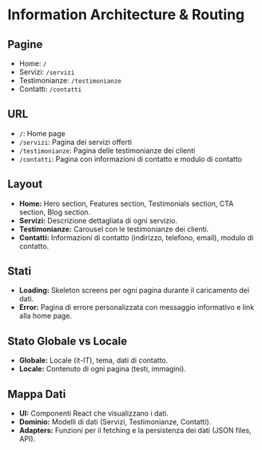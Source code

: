 # Information Architecture & Routing

## Pagine

* Home: `/`
* Servizi: `/servizi`
* Testimonianze: `/testimonianze`
* Contatti: `/contatti`

## URL

* `/`: Home page
* `/servizi`: Pagina dei servizi offerti
* `/testimonianze`: Pagina delle testimonianze dei clienti
* `/contatti`: Pagina con informazioni di contatto e modulo di contatto

## Layout

* **Home:** Hero section, Features section, Testimonials section, CTA section, Blog section.
* **Servizi:** Descrizione dettagliata di ogni servizio.
* **Testimonianze:** Carousel con le testimonianze dei clienti.
* **Contatti:** Informazioni di contatto (indirizzo, telefono, email), modulo di contatto.

## Stati

* **Loading:** Skeleton screens per ogni pagina durante il caricamento dei dati.
* **Error:** Pagina di errore personalizzata con messaggio informativo e link alla home page.

## Stato Globale vs Locale

* **Globale:** Locale (it-IT), tema, dati di contatto.
* **Locale:** Contenuto di ogni pagina (testi, immagini).

## Mappa Dati

* **UI:** Componenti React che visualizzano i dati.
* **Dominio:** Modelli di dati (Servizi, Testimonianze, Contatti).
* **Adapters:** Funzioni per il fetching e la persistenza dei dati (JSON files, API).